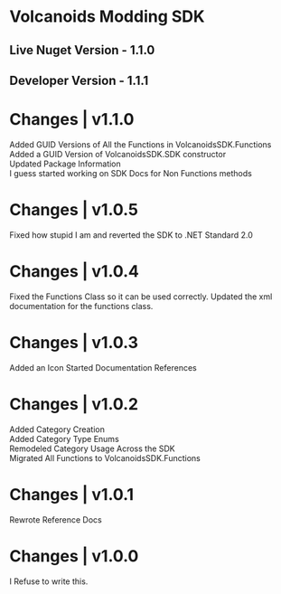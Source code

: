 ﻿# Volcanoids Modding SDK

## Live Nuget Version - 1.1.0
## Developer Version - 1.1.1

# Changes | v1.1.0

Added GUID Versions of All the Functions in VolcanoidsSDK.Functions<br/>
Added a GUID Version of VolcanoidsSDK.SDK constructor<br/>
Updated Package Information<br/>
I guess started working on SDK Docs for Non Functions methods<br/>

# Changes | v1.0.5

Fixed how stupid I am and reverted the SDK to .NET Standard 2.0

# Changes | v1.0.4

Fixed the Functions Class so it can be used correctly.
Updated the xml documentation for the functions class.

# Changes | v1.0.3

Added an Icon
Started Documentation References

# Changes | v1.0.2

Added Category Creation<br/>
Added Category Type Enums<br/>
Remodeled Category Usage Across the SDK<br/>
Migrated All Functions to VolcanoidsSDK.Functions<br/>

# Changes | v1.0.1

Rewrote Reference Docs

# Changes | v1.0.0

I Refuse to write this.
